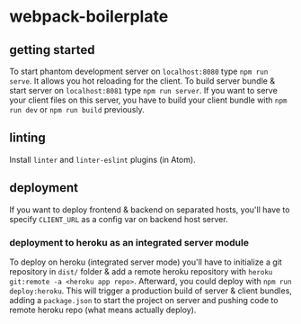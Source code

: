 # webpack-boilerplate

## getting started

To start phantom development server on `localhost:8080` type `npm run serve`. It allows you hot reloading for the client.
To build server bundle & start server on `localhost:8081` type `npm run server`.
If you want to serve your client files on this server, you have to build your client bundle with `npm run dev` or `npm run build` previously.

## linting

Install `linter` and `linter-eslint` plugins (in Atom).

## deployment

If you want to deploy frontend & backend on separated hosts, you'll have to specify `CLIENT_URL` as a config var on backend host server.

### deployment to heroku as an integrated server module

To deploy on heroku (integrated server mode) you'll have to initialize a git repository in `dist/` folder & add a remote heroku repository with `heroku git:remote -a <heroku app repo>`. Afterward, you could deploy with `npm run deploy:heroku`. This will trigger a production build of server & client bundles, adding a `package.json` to start the project on server and pushing code to remote heroku repo (what means actually deploy).
